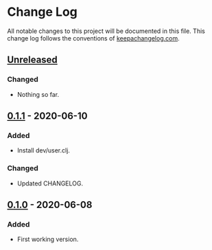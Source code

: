 # Change Log
All notable changes to this project will be documented in this file. This change log follows the conventions of [keepachangelog.com](http://keepachangelog.com/).

## [Unreleased]
### Changed
- Nothing so far.

## [0.1.1] - 2020-06-10
### Added
- Install dev/user.clj.
### Changed
- Updated CHANGELOG.

## [0.1.0] - 2020-06-08
### Added
- First working version.

[Unreleased]: https://github.com/syntereen/dorab-lib-template/compare/0.1.1...HEAD
[0.1.1]: https://github.com/syntereen/dorab-lib-template/compare/0.1.0...0.1.1
[0.1.0]: https://github.com/syntereen/dorab-lib-template/releases/tag/v0.1.0
